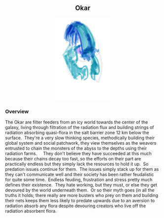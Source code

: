 <h2 align="center">Okar
</h2>
<p align="center">
<img src="https://github.com/Insculpo/Sandbox_Galaxy/blob/Galactic/Stellar_Abyss_Setting_Bible/Photo_Directory/Okar.png" width="180" height="270">
</p>

### Overview

The Okar are filter feeders from an icy world towards the center of the galaxy, living through filtration of the radiation flux and building strings of radiation absorbing quasi-flora in the salt barrier zone 12 km below the surface.  They're a very slow thinking species, methodically building their global system and social patchwork, they view themselves as the weavers entrusted to chain the monsters of the abyss to the depths using their radiation farms.     They don't believe they have succeeded at this much because their chains decay too fast, so the efforts on their part are practically endless but they simply lack the resources to hold it up.  So predation issues continue for them.  The issues simply stack up for them as they can't communicate well and their society has been rather feudalistic for quite some time.  Endless feuding, frustration and stress pretty much defines their existence.  They hate working, but they must, or else they get devoured by the world underneath them.  Or so their myth goes (in all the truths it holds; there really are more busters who prey on them and building their nets keeps them less likely to predate upwards due to an aversion to radiation absorb any flora despite devouring creators who live off the radiation absorbent flora.
